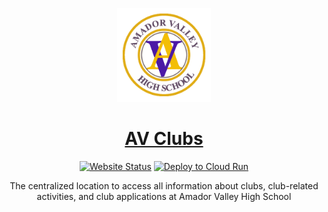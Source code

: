 <p align="center"><a href="https://amador.pleasantonusd.net/"><img src="front-end/images/logo1.png" width="150" alt="AVHS"></a></p>
<h1 align="center"><a href="https://clubs.amadorweb.org/">AV Clubs</a></h1>

<p align="center">
  <a href="https://clubs.amadorweb.org/"><img src="https://img.shields.io/website?url=https%3A%2F%2Fclubs.amadorweb.org%2F&labelColor=000000&label=Website&style=flat-square" alt="Website Status"></a>
  <a href="https://github.com/avwebdev/av-clubs/actions/workflows/deploy-to-cloud-run.yml"><img src="https://img.shields.io/github/workflow/status/avwebdev/av-clubs/Deploy%20to%20Cloud%20Run?logo=github&logoColor=FFFFFF&labelColor=000000&label=Deploy%20to%20Cloud%20Run&style=flat-square" alt="Deploy to Cloud Run"></a>
</p>
<p align="center">The centralized location to access all information about clubs, club-related activities, and club applications at Amador Valley High School</p>
